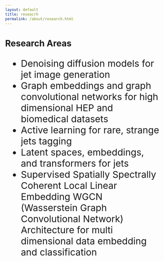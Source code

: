 ```yaml
---
layout: default
title: reseacrh
permalink: /about/research.html
---
```


# Research Areas

<p>
<ul style="font-size: 30px;">
 <li>Denoising diffusion models for jet image generation </li>
 <li>Graph embeddings and graph convolutional networks for high dimensional HEP and biomedical datasets </li>
 <li>Active learning for rare, strange jets tagging </li>
 <li>Latent spaces, embeddings, and transformers for jets </li>
 <li>Supervised Spatially Spectrally Coherent Local Linear Embedding WGCN (Wasserstein Graph Convolutional Network) Architecture for multi dimensional data embedding and classification </li>
</ul>
</p>
